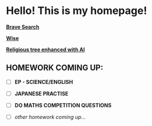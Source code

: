 # Hello! This is my homepage!

**[Brave Search](https://search.brave.com)**

**[Wise](https://wise.wesleycollege.net)**

**[Religious tree enhanced with AI](https://itsmorethantech.github.io/worldreligiontree)**

## HOMEWORK COMING UP:
- [ ] **EP - SCIENCE/ENGLISH**
- [ ] **JAPANESE PRACTISE**
- [ ] **DO MATHS COMPETITION QUESTIONS**
- [ ] *other homework coming up...*

